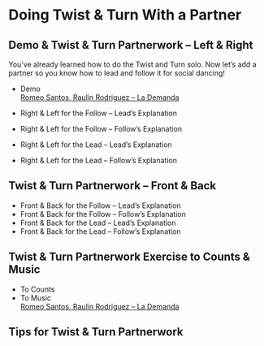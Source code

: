 # Doing Twist & Turn With a Partner

## Demo & Twist & Turn Partnerwork – Left & Right

You’ve already learned how to do the Twist and Turn solo. Now let’s add a partner so you know how to lead and follow it for social dancing!

* Demo
<br>[Romeo Santos, Raulin Rodriguez – La Demanda](https://www.youtube.com/watch?v=cOy4siyFp0U)

* Right & Left for the Follow – Lead’s Explanation
* Right & Left for the Follow – Follow’s Explanation
* Right & Left for the Lead – Lead’s Explanation
* Right & Left for the Lead – Follow’s Explanation

## Twist & Turn Partnerwork – Front & Back

* Front & Back for the Follow – Lead’s Explanation
* Front & Back for the Follow – Follow’s Explanation
* Front & Back for the Lead – Lead’s Explanation
* Front & Back for the Lead – Follow’s Explanation

## Twist & Turn Partnerwork Exercise to Counts & Music

* To Counts
* To Music
<br>[Romeo Santos, Raulin Rodriguez – La Demanda](https://www.youtube.com/watch?v=cOy4siyFp0U)

## Tips for Twist & Turn Partnerwork
